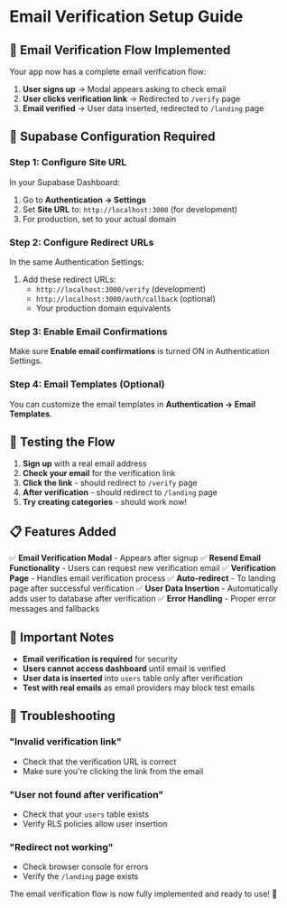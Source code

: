 # Email Verification Setup Guide

## 🚀 **Email Verification Flow Implemented**

Your app now has a complete email verification flow:

1. **User signs up** → Modal appears asking to check email
2. **User clicks verification link** → Redirected to `/verify` page
3. **Email verified** → User data inserted, redirected to `/landing` page

## 🔧 **Supabase Configuration Required**

### **Step 1: Configure Site URL**
In your Supabase Dashboard:
1. Go to **Authentication → Settings**
2. Set **Site URL** to: `http://localhost:3000` (for development)
3. For production, set to your actual domain

### **Step 2: Configure Redirect URLs**
In the same Authentication Settings:
1. Add these redirect URLs:
   - `http://localhost:3000/verify` (development)
   - `http://localhost:3000/auth/callback` (optional)
   - Your production domain equivalents

### **Step 3: Enable Email Confirmations**
Make sure **Enable email confirmations** is turned ON in Authentication Settings.

### **Step 4: Email Templates (Optional)**
You can customize the email templates in **Authentication → Email Templates**.

## 🧪 **Testing the Flow**

1. **Sign up** with a real email address
2. **Check your email** for the verification link
3. **Click the link** - should redirect to `/verify` page
4. **After verification** - should redirect to `/landing` page
5. **Try creating categories** - should work now!

## 📋 **Features Added**

✅ **Email Verification Modal** - Appears after signup
✅ **Resend Email Functionality** - Users can request new verification email
✅ **Verification Page** - Handles email verification process
✅ **Auto-redirect** - To landing page after successful verification
✅ **User Data Insertion** - Automatically adds user to database after verification
✅ **Error Handling** - Proper error messages and fallbacks

## 🚨 **Important Notes**

- **Email verification is required** for security
- **Users cannot access dashboard** until email is verified
- **User data is inserted** into `users` table only after verification
- **Test with real emails** as email providers may block test emails

## 🐛 **Troubleshooting**

### **"Invalid verification link"**
- Check that the verification URL is correct
- Make sure you're clicking the link from the email

### **"User not found after verification"**
- Check that your `users` table exists
- Verify RLS policies allow user insertion

### **"Redirect not working"**
- Check browser console for errors
- Verify the `/landing` page exists

The email verification flow is now fully implemented and ready to use! 🎉
